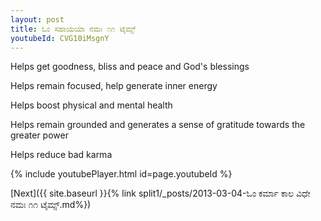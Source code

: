 ```yaml
---
layout: post
title: ಓಂ ಸಹಾಯಯಾ ನಮಃ ೧೧ ಟೈಮ್ಸ್
youtubeId: CVG10iMsgnY
---
```

 
 
Helps get goodness, bliss and peace and God's blessings
 
Helps remain focused, help generate inner energy 
 
Helps boost physical and mental health 
 
Helps remain grounded and generates a sense of gratitude towards the greater power 
 
Helps reduce bad karma
 
 
 
 


{% include youtubePlayer.html id=page.youtubeId %}
 
[Next]({{ site.baseurl }}{% link  split1/_posts/2013-03-04-ಓಂ ಕರ್ಮಾ ಕಾಲ ವಿಧೇ ನಮಃ ೧೧ ಟೈಮ್ಸ್.md%})
 
